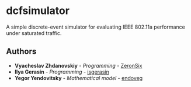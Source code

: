 # dcfsimulator
A simple discrete-event simulator for evaluating IEEE 802.11a performance under saturated traffic. 
## Authors
* **Vyacheslav Zhdanovskiy** - *Programming* - [ZeronSix](https://github.com/ZeronSix)
* **Ilya Gerasin** - *Programming* - [isgerasin](https://github.com/isgerasin)
* **Yegor Yendovitsky** - *Mathematical model* - [endoveg](https://github.com/endoveg)
